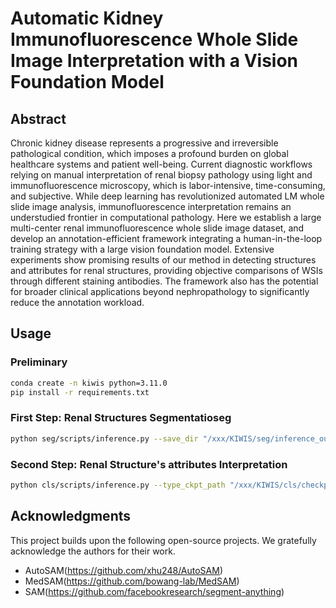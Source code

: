 # Automatic Kidney Immunofluorescence Whole Slide Image Interpretation with a Vision Foundation Model

## Abstract
Chronic kidney disease represents a progressive and irreversible pathological condition, which imposes a profound burden on global healthcare systems and patient well-being. Current diagnostic workflows relying on manual interpretation of renal biopsy pathology using light and immunofluorescence microscopy, which is labor-intensive, time-consuming, and subjective. While deep learning has revolutionized automated LM whole slide image analysis, immunofluorescence interpretation remains an understudied frontier in computational pathology. Here we establish a large multi-center renal immunofluorescence whole slide image dataset, and develop an annotation-efficient framework integrating a human-in-the-loop training strategy with a large vision foundation model. Extensive experiments show promising results of our method in detecting structures and attributes for renal structures, providing objective comparisons of WSIs through different staining antibodies. The framework also has the potential for broader clinical applications beyond nephropathology to significantly reduce the annotation workload.

## Usage
### Preliminary
```bash
conda create -n kiwis python=3.11.0
pip install -r requirements.txt
```

### First Step: Renal Structures Segmentatioseg
```bash
python seg/scripts/inference.py --save_dir "/xxx/KIWIS/seg/inference_outs" --saved_model_path "/xxx/seg KIWIS/seg/checkpoints/checkpoint.pth.tar" --test_data_dir_path "/xxx/KIWIS/data" --cuda 0
```

### Second Step: Renal Structure's attributes Interpretation
```bash
python cls/scripts/inference.py --type_ckpt_path "/xxx/KIWIS/cls/checkpoints/type.ckpt" --appearance_ckpt_path "/xxx/KIWIS/cls/checkpoints/appearance.ckpt" --distribution_ckpt_path "/xxx/KIWIS/cls/checkpoints/distribution.ckpt" --fluorescence_ckpt_path "/xxx/KIWIS/cls/checkpoints/fluorescence.ckpt" --location_ckpt_path "/xxx/KIWIS/cls/checkpoints/location.ckpt" --posneg_ckpt_path "/xxx/KIWIS/cls/checkpoints/posneg.ckpt" --t_ckpt_path "/xxx/KIWIS/cls/checkpoints/t.ckpt" --image_dir_path "/xxx/KIWIS/data" --mask_dir_path "/xxx/KIWIS/seg/inference_outs" --save_dir_path "/xxx/KIWIS/cls/results" --cuda 0
```

## Acknowledgments
This project builds upon the following open-source projects. We gratefully acknowledge the authors for their work.
- AutoSAM(https://github.com/xhu248/AutoSAM)
- MedSAM(https://github.com/bowang-lab/MedSAM)
- SAM(https://github.com/facebookresearch/segment-anything)
